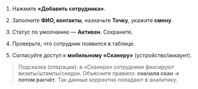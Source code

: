 1. Нажмите **«Добавить сотрудника»**.
    
2. Заполните **ФИО, контакты**, назначьте **Точку**, укажите **смену**.
    
3. Статус по умолчанию — **Активен**. Сохраните.
    
4. Проверьте, что сотрудник появился в таблице.
    
5. Согласуйте доступ к **мобильному «Сканеру»** (устройство/аккаунт).
    

> Подсказка (операции): в «Сканере» сотрудники фиксируют визиты/штампы/скидки. Объясните правило: **сначала скан → потом расчёт**. Так данные корректно попадают в аналитику.

